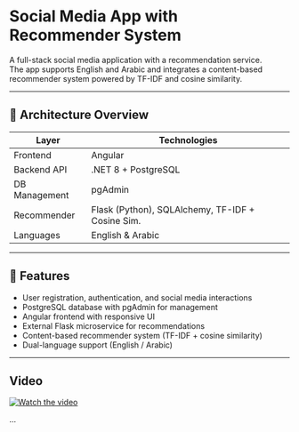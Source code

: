 # Social Media App with Recommender System

A full-stack social media application with a recommendation service.  
The app supports English and Arabic and integrates a content-based recommender system powered by TF-IDF and cosine similarity.

---

## 🔹 Architecture Overview

| Layer         | Technologies                                      |
|---------------|---------------------------------------------------|
| Frontend      | Angular                                           |
| Backend API   | .NET 8 + PostgreSQL                               |
| DB Management | pgAdmin                                           |
| Recommender   | Flask (Python), SQLAlchemy, TF-IDF + Cosine Sim.  |
| Languages     | English & Arabic                                  |

---

## 🔹 Features

- User registration, authentication, and social media interactions  
- PostgreSQL database with pgAdmin for management  
- Angular frontend with responsive UI  
- External Flask microservice for recommendations  
- Content-based recommender system (TF-IDF + cosine similarity)  
- Dual-language support (English / Arabic)  

---

## Video

[![Watch the video](https://img.youtube.com/vi/EOVsBDK3XdE/hqdefault.jpg)](https://youtu.be/EOVsBDK3XdE)

...
